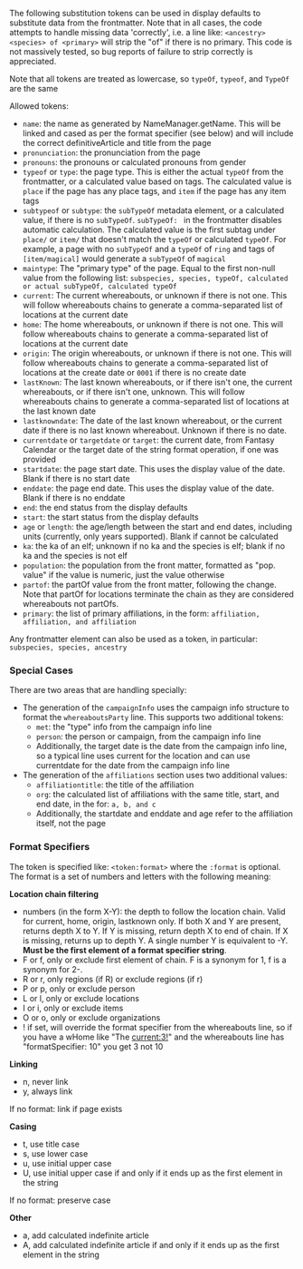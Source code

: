 The following substitution tokens can be used in display defaults to substitute data from the frontmatter. Note that in all cases, the code attempts to handle missing data 'correctly', i.e. a line like: `<ancestry> <species> of <primary>` will strip the "of" if there is no primary. This code is not massively tested, so bug reports of failure to strip correctly is appreciated. 

Note that all tokens are treated as lowercase, so `typeOf`, `typeof`, and `TypeOf` are the same

Allowed tokens:

* `name`: the name as generated by NameManager.getName. This will be linked and cased as per the format specifier (see below) and will include the correct definitiveArticle and title from the page
* `pronunciation`: the pronunciation from the page
* `pronouns`: the pronouns or calculated pronouns from gender
* `typeof` or `type`: the page type. This is either the actual `typeOf` from the frontmatter, or a calculated value based on tags. The calculated value is `place` if the page has any place tags, and `item` if the page has any item tags
* `subtypeof` or `subtype`:  the `subTypeOf` metadata element, or a calculated value, if there is no `subTypeOf`. `subTypeOf: ` in the frontmatter disables automatic calculation. The calculated value is the first subtag under `place/` or `item/` that doesn't match the `typeOf` or calculated `typeOf`. For example, a page with no `subTypeOf` and a `typeOf` of `ring` and tags of `[item/magical]` would generate a `subTypeOf` of `magical`
* `maintype`: The "primary type" of the page. Equal to the first non-null value from the following list: `subspecies, species, typeOf, calculated or actual subTypeOf, calculated typeOf`
* `current`: The current whereabouts, or unknown if there is not one. This will follow whereabouts chains to generate a comma-separated list of locations at the current date
* `home`: The home whereabouts, or unknown if there is not one. This will follow whereabouts chains to generate a comma-separated list of locations at the current date
* `origin`: The origin whereabouts, or unknown if there is not one. This will follow whereabouts chains to generate a comma-separated list of locations at the create date or `0001` if there is no create date
* `lastKnown`: The last known whereabouts, or if there isn't one, the current whereabouts, or if there isn't one, unknown. This will follow whereabouts chains to generate a comma-separated list of locations at the last known date
* `lastknowndate`: The date of the last known whereabout, or the current date if there is no last known whereabout. Unknown if there is no date.
* `currentdate` or `targetdate` or `target`: the current date, from Fantasy Calendar or the target date of the string format operation, if one was provided
* `startdate`: the page start date. This uses the display value of the date. Blank if there is no start date
* `enddate`: the page end date. This uses the display value of the date. Blank if there is no enddate
* `end`: the end status from the display defaults
* `start`: the start status from the display defaults
* `age` or `length`: the age/length between the start and end dates, including units (currently, only years supported). Blank if cannot be calculated
* `ka`: the ka of an elf; unknown if no ka and the species is elf; blank if no ka and the species is not elf
* `population`: the population from the front matter, formatted as "pop. value" if the value is numeric, just the value otherwise
* `partof`: the partOf value from the front matter, following the change. Note that partOf for locations terminate the chain as they are considered whereabouts not partOfs. 
* `primary`: the list of primary affiliations, in the form:  `affiliation, affiliation, and affiliation`

Any frontmatter element can also be used as a token, in particular: `subspecies, species, ancestry`

### Special Cases
There are two areas that are handling specially:
* The generation of the `campaignInfo` uses the campaign info structure to format the `whereaboutsParty` line. This supports two additional tokens:
	* `met`: the "type" info from the campaign info line
	* `person`: the person or campaign, from the campaign info line
	* Additionally, the target date is the date from the campaign info line, so a typical line uses current for the location and can use currentdate for the date from the campaign info line
* The generation of the `affiliations` section uses two additional values:
	* `affiliationtitle`: the title of the affiliation
	* ``org``: the calculated list of affiliations with the same title, start, and end date, in the for: `a, b, and c`
	* Additionally, the startdate and enddate and age refer to the affiliation itself, not the page

### Format Specifiers

The token is specified like: `<token:format>` where the `:format` is optional. The format is a set of numbers and letters with the following meaning:

**Location chain filtering**
* numbers (in the form X-Y): the depth to follow the location chain. Valid for current, home, origin, lastknown only. If both X and Y are present, returns depth X to Y. If Y is missing, return depth X to end of chain. If X is missing, returns up to depth Y. A single number Y is equivalent to -Y. **Must be the first element of a format specifier string**. 
* F or f, only or exclude first element of chain. F is a synonym for 1, f is a synonym for 2-. 
* R or r, only regions (if R) or exclude regions (if r)
* P or p, only or exclude person
* L or l, only or exclude locations
* I or i, only or exclude items
* O or o, only or exclude organizations
* ! if set, will override the format specifier from the whereabouts line, so if you have a wHome like "The <current:3!>" and the whereabouts line has "formatSpecifier: 10" you get 3 not 10

**Linking**
* n, never link
* y, always link

If no format: link if page exists

**Casing**
* t, use title case
* s, use lower case
* u, use initial upper case 
* U, use initial upper case if and only if it ends up as the first element in the string

If no format: preserve case

**Other**
* a, add calculated indefinite article
* A, add calculated indefinite article if and only if it ends up as the first element in the string
